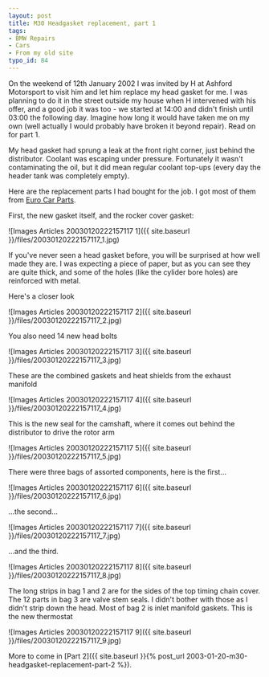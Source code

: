 ```yaml
---
layout: post
title: M30 Headgasket replacement, part 1
tags:
- BMW Repairs
- Cars
- From my old site
typo_id: 84
---
```

On the weekend of 12th January 2002 I was invited by H at Ashford Motorsport to visit him and let him replace my head gasket for me.  I was planning to do it in the street outside my house when H intervened with his offer, and a good job it was too - we started at 14:00 and didn't finish until 03:00 the following day.  Imagine how long it would have taken me on my own (well actually I would probably have broken it beyond repair).  Read on for part 1.
<!-- read more -->
My head gasket had sprung a leak at the front right corner, just behind the distributor. Coolant was escaping under pressure. Fortunately it wasn't contaminating the oil, but it did mean regular coolant top-ups (every day the header tank was completely empty).

Here are the replacement parts I had bought for the job. I got most of them from [Euro Car Parts](http://www.eurocarparts.com/).

First, the new gasket itself, and the rocker cover gasket:

![Images Articles 20030120222157117 1]({{ site.baseurl }}/files/20030120222157117_1.jpg)

If you've never seen a head gasket before, you will be surprised at how well made they are. I was expecting a piece of paper, but as you can see they are quite thick, and some of the holes (like the cylider bore holes) are reinforced with metal.

Here's a closer look

![Images Articles 20030120222157117 2]({{ site.baseurl }}/files/20030120222157117_2.jpg)

You also need 14 new head bolts

![Images Articles 20030120222157117 3]({{ site.baseurl }}/files/20030120222157117_3.jpg)

These are the combined gaskets and heat shields from the exhaust manifold

![Images Articles 20030120222157117 4]({{ site.baseurl }}/files/20030120222157117_4.jpg)

This is the new seal for the camshaft, where it comes out behind the distributor to drive the rotor arm

![Images Articles 20030120222157117 5]({{ site.baseurl }}/files/20030120222157117_5.jpg)

There were three bags of assorted components, here is the first...

![Images Articles 20030120222157117 6]({{ site.baseurl }}/files/20030120222157117_6.jpg)

...the second...

![Images Articles 20030120222157117 7]({{ site.baseurl }}/files/20030120222157117_7.jpg)

...and the third.

![Images Articles 20030120222157117 8]({{ site.baseurl }}/files/20030120222157117_8.jpg)

The long strips in bag 1 and 2 are for the sides of the top timing chain cover. The 12 parts in bag 3 are valve stem seals. I didn't bother with those as I didn't strip down the head. Most of bag 2 is inlet manifold gaskets.
This is the new thermostat

![Images Articles 20030120222157117 9]({{ site.baseurl }}/files/20030120222157117_9.jpg)

More to come in [Part 2]({{ site.baseurl }}{% post_url 2003-01-20-m30-headgasket-replacement-part-2 %}).
